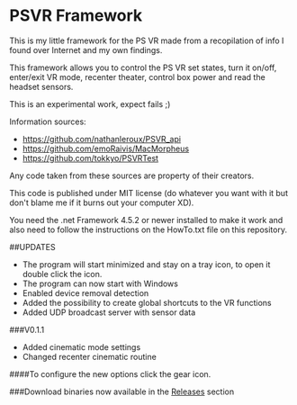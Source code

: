 # PSVR Framework

This is my little framework for the PS VR made from a recopilation of info I found over Internet and my own findings.

This framework allows you to control the PS VR set states, turn it on/off, enter/exit VR mode, recenter theater, control box power and read the headset sensors.

This is an experimental work, expect fails ;)

Information sources: 

* https://github.com/nathanleroux/PSVR_api
* https://github.com/emoRaivis/MacMorpheus
* https://github.com/tokkyo/PSVRTest

Any code taken from these sources are property of their creators.

This code is published under MIT license (do whatever you want with it but don't blame me if it burns out your computer XD).

You need the .net Framework 4.5.2 or newer installed to make it work and also need to follow the instructions on the HowTo.txt file on this repository.

##UPDATES

- The program will start minimized and stay on a tray icon, to open it double click the icon.
- The program can now start with Windows
- Enabled device removal detection
- Added the possibility to create global shortcuts to the VR functions
- Added UDP broadcast server with sensor data

###V0.1.1

- Added cinematic mode settings
- Changed recenter cinematic routine

####To configure the new options click the gear icon.

###Download binaries now available in the [Releases](https://github.com/gusmanb/PSVRFramework/releases) section
